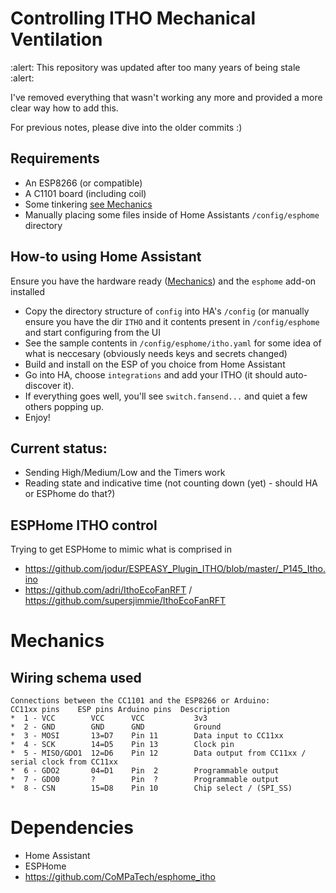 # Controlling ITHO Mechanical Ventilation

:alert: This repository was updated after too many years of being stale :alert:

I've removed everything that wasn't working any more and provided a more clear way how to add this.

For previous notes, please dive into the older commits :)

## Requirements

- An ESP8266 (or compatible)
- A C1101 board (including coil)
- Some tinkering [see Mechanics](#mechanics)
- Manually placing some files inside of Home Assistants `/config/esphome` directory


## How-to using Home Assistant

Ensure you have the hardware ready ([Mechanics](#mechanics)) and the `esphome` add-on installed 

- Copy the directory structure of `config` into HA's `/config` (or manually ensure you have the dir `ITHO` and it contents present in `/config/esphome` and start configuring from the UI
- See the sample contents in `/config/esphome/itho.yaml` for some idea of what is neccesary (obviously needs keys and secrets changed)
- Build and install on the ESP of you choice from Home Assistant
- Go into HA, choose `integrations` and add your ITHO (it should auto-discover it).
- If everything goes well, you'll see `switch.fansend...` and quiet a few others popping up.
- Enjoy!


## Current status:

 - Sending High/Medium/Low and the Timers work
 - Reading state and indicative time (not counting down (yet) - should HA or ESPhome do that?)

## ESPHome ITHO control
Trying to get ESPHome to mimic what is comprised in
 
 - https://github.com/jodur/ESPEASY_Plugin_ITHO/blob/master/_P145_Itho.ino
 - https://github.com/adri/IthoEcoFanRFT / https://github.com/supersjimmie/IthoEcoFanRFT


# Mechanics

## Wiring schema used

```
Connections between the CC1101 and the ESP8266 or Arduino:
CC11xx pins    ESP pins Arduino pins  Description
*  1 - VCC        VCC      VCC           3v3
*  2 - GND        GND      GND           Ground
*  3 - MOSI       13=D7    Pin 11        Data input to CC11xx
*  4 - SCK        14=D5    Pin 13        Clock pin
*  5 - MISO/GDO1  12=D6    Pin 12        Data output from CC11xx / serial clock from CC11xx
*  6 - GDO2       04=D1    Pin  2        Programmable output
*  7 - GDO0       ?        Pin  ?        Programmable output
*  8 - CSN        15=D8    Pin 10        Chip select / (SPI_SS)
```

# Dependencies

 - Home Assistant
 - ESPHome
 - https://github.com/CoMPaTech/esphome_itho

